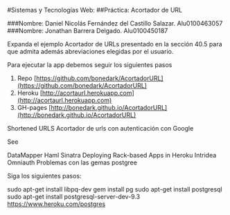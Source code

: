 #Sistemas y Tecnologías Web:
##Práctica: Acortador de URL

###Nombre: Daniel Nicolás Fernández del Castillo Salazar. Alu0100463057 
###Nombre: Jonathan Barrera Delgado. Alu0100450187

Expanda el ejemplo Acortador de URLs presentado en la sección 40.5 para que admita además abreviaciones elegidas por el usuario.

Para ejecutar la app debemos seguir los siguientes pasos

1. Repo [https://github.com/bonedark/AcortadorURL](https://github.com/bonedark/AcortadorURL)
2. Heroku [http://acortaurl.herokuapp.com](http://acortaurl.herokuapp.com)
3. GH-pages [http://bonedark.github.io/AcortadorURL](http://bonedark.github.io/AcortadorURL)


Shortened URLS
Acortador de urls con autenticación con Google

See

DataMapper
Haml
Sinatra
Deploying Rack-based Apps in Heroku
Intridea Omniauth
Problemas con las gemas postgree

Siga los siguientes pasos:

sudo apt-get install libpq-dev
gem install pg
sudo apt-get install postgresql
sudo apt-get install postgresql-server-dev-9.3
https://www.heroku.com/postgres

